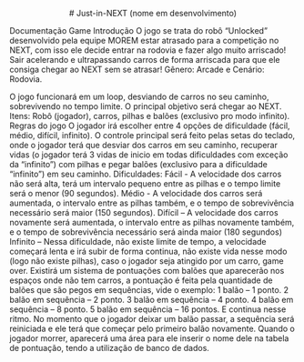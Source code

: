 <p align="center"># Just-in-NEXT (nome em desenvolvimento)</p>
Documentação Game
Introdução
O jogo se trata do robô “Unlocked” desenvolvido pela equipe MOREM estar atrasado para a competição no NEXT, com isso ele decide entrar na rodovia e fazer algo muito arriscado! Sair acelerando e ultrapassando carros de forma arriscada para que ele consiga chegar ao NEXT sem se atrasar! Gênero: Arcade e Cenário: Rodovia.

O jogo funcionará em um loop, desviando de carros no seu caminho, sobrevivendo no tempo limite.
O principal objetivo será chegar ao NEXT.
Itens: Robô (jogador), carros, pilhas e balões (exclusivo pro modo infinito).
Regras do jogo
O jogador irá escolher entre 4 opções de dificuldade (fácil, médio, difícil, infinito).
O controle principal será feito pelas setas do teclado, onde o jogador terá que desviar dos carros em seu caminho, recuperar vidas (o jogador terá 3 vidas de inicio em todas dificuldades com exceção da “infinito”) com pilhas e pegar balões (exclusivo para a dificuldade “infinito”) em seu caminho. 
Dificuldades:
Fácil - A velocidade dos carros não será alta, terá um intervalo pequeno entre as pilhas e o tempo limite será o menor (90 segundos). 
Médio - A velocidade dos carros será aumentada, o intervalo entre as pilhas também, e o tempo de sobrevivência necessário será maior (150 segundos).
Difícil – A velocidade dos carros novamente será aumentada, o intervalo entre as pilhas novamente também, e o tempo de sobrevivência necessário será ainda maior (180 segundos)
Infinito – Nessa dificuldade, não existe limite de tempo, a velocidade começará lenta e irá subir de forma continua, não existe vida nesse modo (logo não existe pilhas), caso o jogador seja atingido por um carro, game over. Existirá um sistema de pontuações com balões que aparecerão nos espaços onde não tem carros, a pontuação é feita pela quantidade de balões que são pegos em sequências, vide o exemplo:
1 balão – 1 ponto.
2 balão em sequência – 2 ponto.
3 balão em sequência – 4 ponto.
4 balão em sequência – 8 ponto.
5 balão em sequência – 16 pontos.
E continua nesse ritmo.
No momento que o jogador deixar um balão passar, a sequência será reiniciada e ele terá que começar pelo primeiro balão novamente.
Quando o jogador morrer, aparecerá uma área para ele inserir o nome dele na tabela de pontuação, tendo a utilização de banco de dados.

